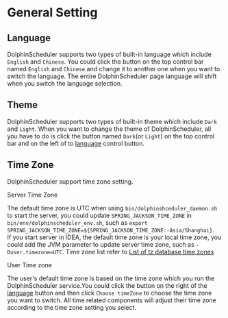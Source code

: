 # General Setting

## Language

DolphinScheduler supports two types of built-in language which include `English` and `Chinese`. You could click the button
on the top control bar named `English` and `Chinese` and change it to another one when you want to switch the language.
The entire DolphinScheduler page language will shift when you switch the language selection.

## Theme

DolphinScheduler supports two types of built-in theme which include `Dark` and `Light`. When you want to change the theme
of DolphinScheduler, all you have to do is click the button named `Dark`(or `Light`) on the top control bar and on the left
of to [language](#language) control button.

## Time Zone

DolphinScheduler support time zone setting. 

Server Time Zone

The default time zone is UTC when using `bin/dolphinshceduler_daemon.sh` to start the server, you could update `SPRING_JACKSON_TIME_ZONE` in `bin/env/dolphinscheduler_env.sh`, such as `export SPRING_JACKSON_TIME_ZONE=${SPRING_JACKSON_TIME_ZONE:-Asia/Shanghai}`.<br>
If you start server in IDEA, the default time zone is your local time zone, you could add the JVM parameter to update server time zone, such as `-Duser.timezone=UTC`. Time zone list refer to [List of tz database time zones](https://en.wikipedia.org/wiki/List_of_tz_database_time_zones)

User Time zone

The user's default time zone is based on the time zone which you run the DolphinScheduler service.You could
click the button on the right of the [language](#language) button and then click `Choose timeZone` to choose the time zone
you want to switch. All time related components will adjust their time zone according to the time zone setting you select.



